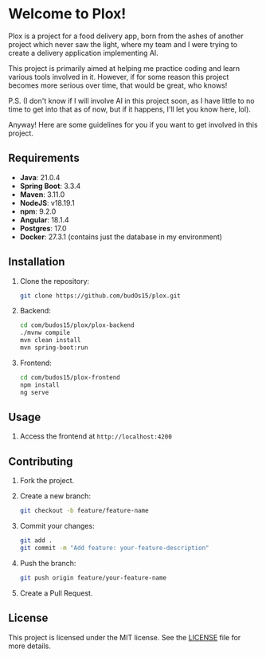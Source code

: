 # Welcome to Plox!

Plox is a project for a food delivery app, born from the ashes of another project
which never saw the light, where my team and I were trying to create a delivery
application implementing AI.

This project is primarily aimed at helping me practice coding and learn various
tools involved in it.
However, if for some reason this project becomes more serious over time, that would be great, who knows!

P.S.
(I don't know if I will involve AI in this project soon, as I have little to no time to 
get into that as of now, but if it happens, I'll let you know here, lol).

Anyway!
Here are some guidelines for you if you want to get involved in this project.


## Requirements

- **Java**: 21.0.4
- **Spring Boot**: 3.3.4
- **Maven**: 3.11.0
- **NodeJS**: v18.19.1
- **npm**: 9.2.0
- **Angular**: 18.1.4
- **Postgres**: 17.0
- **Docker**: 27.3.1 (contains just the database in my environment)


## Installation

1. Clone the repository:

    ```bash
    git clone https://github.com/budOs15/plox.git
    ```

2. Backend:

    ```bash
    cd com/budos15/plox/plox-backend
    ./mvnw compile
    mvn clean install
    mvn spring-boot:run
    ```

3. Frontend:
    
    ```bash
    cd com/budos15/plox-frontend
    npm install
    ng serve
    ```

## Usage

1. Access the frontend at `http://localhost:4200`


## Contributing

1. Fork the project.
2. Create a new branch:

    ```bash
    git checkout -b feature/feature-name
    ```

3. Commit your changes:

    ```bash
    git add .
    git commit -m "Add feature: your-feature-description"
    ```

4. Push the branch:

    ```bash
    git push origin feature/your-feature-name
    ```

5. Create a Pull Request.


## License

This project is licensed under the MIT license. See the [LICENSE](LICENSE) file for more details.
